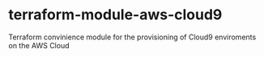 # terraform-module-aws-cloud9
Terraform convinience module for the provisioning of Cloud9 enviroments on the AWS Cloud 
